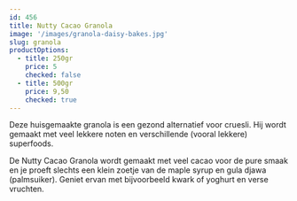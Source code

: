 ```yaml
---
id: 456
title: Nutty Cacao Granola
image: '/images/granola-daisy-bakes.jpg'
slug: granola
productOptions:
  - title: 250gr
    price: 5
    checked: false
  - title: 500gr
    price: 9,50
    checked: true
---
```


Deze huisgemaakte granola is een gezond alternatief voor cruesli. Hij wordt gemaakt met veel lekkere noten en verschillende (vooral lekkere) superfoods.

De Nutty Cacao Granola wordt gemaakt met veel cacao voor de pure smaak en je proeft slechts een klein zoetje van de maple syrup en gula djawa (palmsuiker). Geniet ervan met bijvoorbeeld kwark of yoghurt en verse vruchten.
